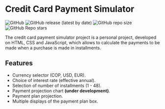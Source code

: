 # Credit Card Payment Simulator

![GitHub](https://img.shields.io/github/license/andreslopezco/credit-card-simulator)
![GitHub release (latest by date)](https://img.shields.io/github/v/release/andreslopezco/credit-card-simulator)
![GitHub repo size](https://img.shields.io/github/repo-size/andreslopezco/credit-card-simulator)
![GitHub Repo stars](https://img.shields.io/github/stars/andreslopezco/credit-card-simulator?style=social)

The credit card payment simulator project is a personal project, developed on HTML, CSS and JavaScript, which allows to calculate the payments to be made when a purchase is made in installments.

## Features
- Currency selector (COP, USD, EUR).
- Choice of interest rate (effective annual).
- Selection of number of installments (1 - 48).
- Payment projection chart **(under development)**.
- Payment plan projection.
- Multiple displays of the payment plan box.